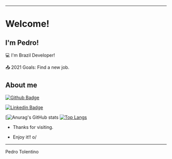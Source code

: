----------------------------------------------------------------------------

# Welcome!

 

## I'm Pedro!

:computer: I'm Brazil Developer!

:outbox_tray: 2021 Goals: Find a new job.

 

## About me

[![Github Badge](https://img.shields.io/badge/-Github-000?style=flat-square&logo=Github&logoColor=white&link=https://github.com/PedroGontijo13)](https://github.com/PedroGontijo13)

[![Linkedin Badge](https://img.shields.io/badge/-LinkedIn-blue?style=flat-square&logo=Linkedin&logoColor=white&link=https://www.linkedin.com/in/pedro-tolentino-b08989204/)](https://www.linkedin.com/in/pedro-tolentino-b08989204/)

[![Anurag's GitHub stats](https://github-readme-stats.vercel.app/api?username=PedroGontijo13&show_icons=true&theme=tokyonight)
[![Top Langs](https://github-readme-stats.vercel.app/api/top-langs/?PedroGontijo13=anuraghazra&layout=compact)](https://github.com/PedroGontijo13/github-readme-stats)


- Thanks for visiting.

- Enjoy it!! o/

----------------------------------------------------------------------------------

Pedro Tolentino
